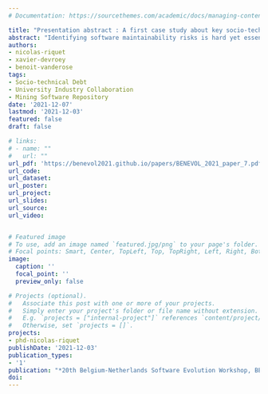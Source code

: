 ```yaml
---
# Documentation: https://sourcethemes.com/academic/docs/managing-content/

title: "Presentation abstract : A first case study about key socio-technical software indicators at Forem"
abstract: "Identifying software maintainability risks is hard yet essential for large organizations like Forem. Such risks are, by nature, socio-technical, but the technical and social parts are usually considered separately, preventing managers from having a clear and complete view of the situation. More specifically, this presentation focuses on our recent study on the potential impact of staff turnover on code complexity. We performed a historical case study at Forem, the Public Service for Employment and Vocational Training in Wallonia (Belgium), counting 92 developers, including several external consultants hired to work fixed-term periods on specific projects."
authors:
- nicolas-riquet
- xavier-devroey
- benoit-vanderose
tags:
- Socio-technical Debt
- University Industry Collaboration
- Mining Software Repository
date: '2021-12-07'
lastmod: '2021-12-03'
featured: false
draft: false

# links:
# - name: ""
#   url: ""
url_pdf: 'https://benevol2021.github.io/papers/BENEVOL_2021_paper_7.pdf'
url_code:
url_dataset:
url_poster:
url_project:
url_slides:
url_source:
url_video:


# Featured image
# To use, add an image named `featured.jpg/png` to your page's folder.
# Focal points: Smart, Center, TopLeft, Top, TopRight, Left, Right, BottomLeft, Bottom, BottomRight.
image:
  caption: ''
  focal_point: ''
  preview_only: false

# Projects (optional).
#   Associate this post with one or more of your projects.
#   Simply enter your project's folder or file name without extension.
#   E.g. `projects = ["internal-project"]` references `content/project/deep-learning/index.md`.
#   Otherwise, set `projects = []`.
projects:
- phd-nicolas-riquet
publishDate: '2021-12-03'
publication_types:
- '1'
publication: "*20th Belgium-Netherlands Software Evolution Workshop, BENEVOL '21*"
doi:
---
```


